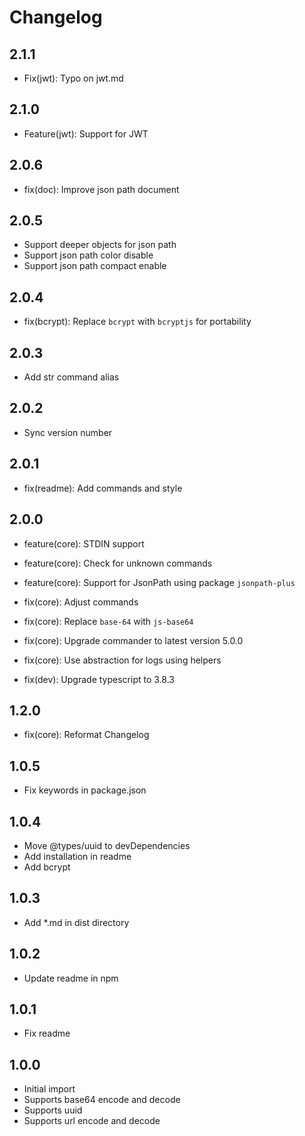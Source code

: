 # Changelog

## 2.1.1

- Fix(jwt): Typo on jwt.md

## 2.1.0

- Feature(jwt): Support for JWT

## 2.0.6

- fix(doc): Improve json path document

## 2.0.5

- Support deeper objects for json path
- Support json path color disable
- Support json path compact enable

## 2.0.4

- fix(bcrypt): Replace `bcrypt` with `bcryptjs` for portability

## 2.0.3

- Add str command alias

## 2.0.2

- Sync version number

## 2.0.1

- fix(readme): Add commands and style

## 2.0.0

- feature(core): STDIN support
- feature(core): Check for unknown commands
- feature(core): Support for JsonPath using package `jsonpath-plus`

- fix(core): Adjust commands
- fix(core): Replace `base-64` with `js-base64`
- fix(core): Upgrade commander to latest version 5.0.0
- fix(core): Use abstraction for logs using helpers
- fix(dev): Upgrade typescript to 3.8.3

## 1.2.0

- fix(core): Reformat Changelog

## 1.0.5

- Fix keywords in package.json

## 1.0.4

- Move @types/uuid to devDependencies
- Add installation in readme
- Add bcrypt

## 1.0.3

- Add \*.md in dist directory

## 1.0.2

- Update readme in npm

## 1.0.1

- Fix readme

## 1.0.0

- Initial import
- Supports base64 encode and decode
- Supports uuid
- Supports url encode and decode
